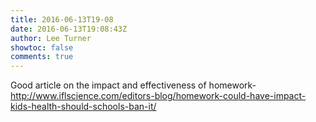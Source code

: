 ```yaml
---
title: 2016-06-13T19-08
date: 2016-06-13T19:08:43Z
author: Lee Turner
showtoc: false
comments: true
---
```


Good article on the impact and effectiveness of homework- http://www.iflscience.com/editors-blog/homework-could-have-impact-kids-health-should-schools-ban-it/

